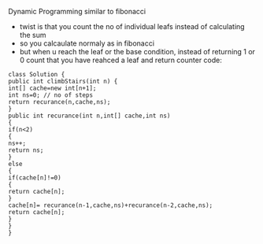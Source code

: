 Dynamic Programming similar to fibonacci
* twist is that you count the no of individual leafs instead of calculating the sum
* so you calcaulate normaly as in fibonacci
* but when u reach the leaf or the base condition, instead of returning 1 or 0 count that you have reahced a leaf and return counter
​
code:
```
class Solution {
public int climbStairs(int n) {
int[] cache=new int[n+1];
int ns=0; // no of steps
return recurance(n,cache,ns);
}
public int recurance(int n,int[] cache,int ns)
{
if(n<2)
{
ns++;
return ns;
}
else
{
if(cache[n]!=0)
{
return cache[n];
}
cache[n]= recurance(n-1,cache,ns)+recurance(n-2,cache,ns);
return cache[n];
}
}
}
```